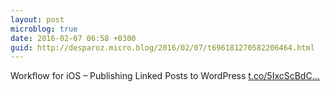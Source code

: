 ```yaml
---
layout: post
microblog: true
date: 2016-02-07 06:58 +0300
guid: http://desparoz.micro.blog/2016/02/07/t696181270582206464.html
---
```

Workflow for iOS – Publishing Linked Posts to WordPress [t.co/5IxcScBdC...](https://t.co/5IxcScBdCU)
